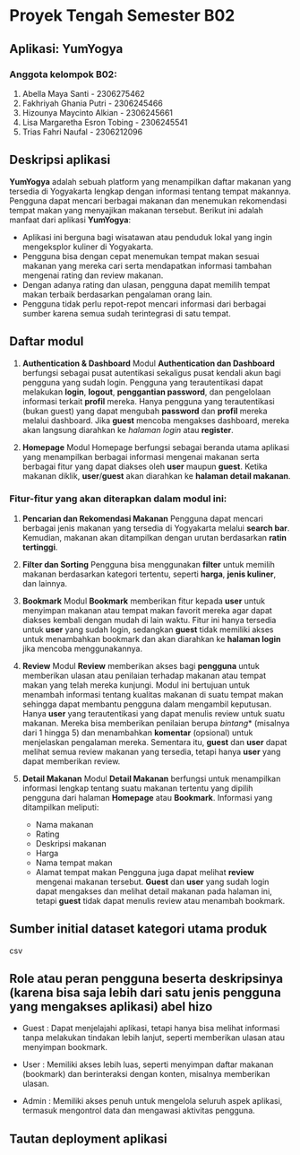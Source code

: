 # Proyek Tengah Semester B02

## Aplikasi: **YumYogya**

### Anggota kelompok B02:
1. Abella Maya Santi - 2306275462
2. Fakhriyah Ghania Putri - 2306245466
3. Hizounya Maycinto Alkian - 2306245661
4. Lisa Margaretha Esron Tobing - 2306245541
5. Trias Fahri Naufal - 2306212096

## Deskripsi aplikasi
**YumYogya** adalah sebuah platform yang menampilkan daftar makanan yang tersedia di Yogyakarta lengkap dengan informasi tentang tempat makannya. Pengguna dapat mencari berbagai makanan dan menemukan rekomendasi tempat makan yang menyajikan makanan tersebut. 
Berikut ini adalah manfaat dari aplikasi **YumYogya**:
- Aplikasi ini berguna bagi wisatawan atau penduduk lokal yang ingin mengeksplor kuliner di Yogyakarta.
- Pengguna bisa dengan cepat menemukan tempat makan sesuai makanan yang mereka cari serta mendapatkan informasi tambahan mengenai rating dan review makanan.
- Dengan adanya rating dan ulasan, pengguna dapat memilih tempat makan terbaik berdasarkan pengalaman orang lain.
- Pengguna tidak perlu repot-repot mencari informasi dari berbagai sumber karena semua sudah terintegrasi di satu tempat.

## Daftar modul
1. **Authentication & Dashboard**
Modul **Authentication dan Dashboard** berfungsi sebagai pusat autentikasi sekaligus pusat kendali akun bagi pengguna yang sudah login. Pengguna yang terautentikasi dapat melakukan **login**, **logout**, **penggantian password**, dan pengelolaan informasi terkait **profil** mereka. Hanya pengguna yang terautentikasi (bukan guest) yang dapat mengubah **password** dan **profil** mereka melalui dashboard. Jika **guest** mencoba mengakses dashboard, mereka akan langsung diarahkan ke *halaman login* atau **register**.

2. **Homepage**
Modul Homepage berfungsi sebagai beranda utama aplikasi yang menampilkan berbagai informasi mengenai makanan serta berbagai fitur yang dapat diakses oleh **user** maupun **guest**. Ketika makanan diklik, **user**/**guest** akan diarahkan ke **halaman detail makanan**.
  ### Fitur-fitur yang akan diterapkan dalam modul ini:
  1. **Pencarian dan Rekomendasi Makanan**
     Pengguna dapat mencari berbagai jenis makanan yang tersedia di Yogyakarta melalui **search bar**. Kemudian, makanan akan ditampilkan dengan urutan berdasarkan **ratin tertinggi**.
  2. **Filter dan Sorting**
     Pengguna bisa menggunakan **filter** untuk memilih makanan berdasarkan kategori tertentu, seperti **harga**, **jenis kuliner**, dan lainnya.
     
3. **Bookmark**
Modul **Bookmark** memberikan fitur kepada **user** untuk menyimpan makanan atau tempat makan favorit mereka agar dapat diakses kembali dengan mudah di lain waktu. Fitur ini hanya tersedia untuk **user** yang sudah login, sedangkan **guest** tidak memiliki akses untuk menambahkan bookmark dan akan diarahkan ke **halaman login** jika mencoba menggunakannya.

4. **Review**
Modul **Review** memberikan akses bagi **pengguna** untuk memberikan ulasan atau penilaian terhadap makanan atau tempat makan yang telah mereka kunjungi. Modul ini bertujuan untuk menambah informasi tentang kualitas makanan di suatu tempat makan sehingga dapat membantu pengguna dalam mengambil keputusan. Hanya **user** yang terautentikasi yang dapat menulis review untuk suatu makanan. Mereka bisa memberikan penilaian berupa *bintang** (misalnya dari 1 hingga 5) dan menambahkan **komentar** (opsional) untuk menjelaskan pengalaman mereka. Sementara itu, **guest** dan **user** dapat melihat semua review makanan yang tersedia, tetapi hanya **user** yang dapat memberikan review.
       
5. **Detail Makanan**
Modul **Detail Makanan** berfungsi untuk menampilkan informasi lengkap tentang suatu makanan tertentu yang dipilih pengguna dari halaman **Homepage** atau **Bookmark**.
Informasi yang ditampilkan meliputi:
    - Nama makanan
    - Rating
    - Deskripsi makanan
    - Harga
    - Nama tempat makan
    - Alamat tempat makan
Pengguna juga dapat melihat **review** mengenai makanan tersebut. **Guest** dan **user** yang sudah login dapat mengakses dan melihat detail makanan pada halaman ini, tetapi **guest** tidak dapat menulis review atau menambah bookmark.


## Sumber initial dataset kategori utama produk
csv


## Role atau peran pengguna beserta deskripsinya (karena bisa saja lebih dari satu jenis pengguna yang mengakses aplikasi) abel hizo
- Guest : Dapat menjelajahi aplikasi, tetapi hanya bisa melihat informasi tanpa melakukan tindakan lebih lanjut, seperti memberikan ulasan atau menyimpan bookmark.
  
- User : Memiliki akses lebih luas, seperti menyimpan daftar makanan (bookmark) dan berinteraksi dengan konten, misalnya memberikan ulasan.
  
- Admin : Memiliki akses penuh untuk mengelola seluruh aspek aplikasi, termasuk mengontrol data dan mengawasi aktivitas pengguna.
  

## Tautan deployment aplikasi

